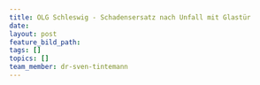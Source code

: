 ```yaml
---
title: OLG Schleswig - Schadensersatz nach Unfall mit Glastür
date:
layout: post
feature_bild_path:
tags: []
topics: []
team_member: dr-sven-tintemann
---
```

